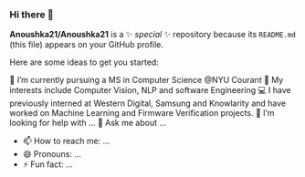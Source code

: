 ### Hi there 👋

**Anoushka21/Anoushka21** is a ✨ _special_ ✨ repository because its `README.md` (this file) appears on your GitHub profile.

Here are some ideas to get you started:

🔭 I’m currently pursuing a MS in Computer Science @NYU Courant 
🌱 My interests include Computer Vision, NLP and software Engineering
:computer: I have previously interned at Western Digital, Samsung and Knowlarity and have worked on Machine Learning and Firmware Verification projects.
🤔 I’m looking for help with ...
💬 Ask me about ...
- 📫 How to reach me: ...
- 😄 Pronouns: ...
- ⚡ Fun fact: ...
